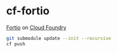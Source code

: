 # cf-fortio

[Fortio](https://fortio.org/) on [Cloud Foundry](http://cloudfoundry.org)

```bash
git submodule update --init --recursive
cf push
```
